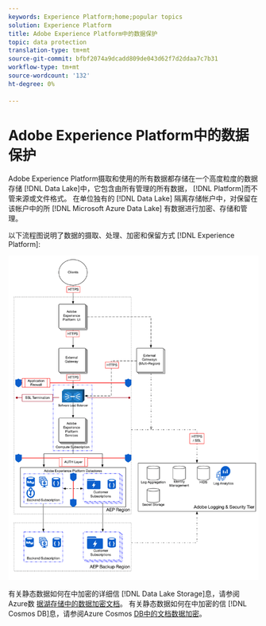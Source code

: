 ```yaml
---
keywords: Experience Platform;home;popular topics
solution: Experience Platform
title: Adobe Experience Platform中的数据保护
topic: data protection
translation-type: tm+mt
source-git-commit: bfbf2074a9dcadd809de043d62f7d2ddaa7c7b31
workflow-type: tm+mt
source-wordcount: '132'
ht-degree: 0%

---
```



# Adobe Experience Platform中的数据保护

Adobe Experience Platform摄取和使用的所有数据都存储在一个高度粒度的数据存储 [!DNL Data Lake]中，它包含由所有管理的所有数据， [!DNL Platform]而不管来源或文件格式。 在单位独有的 [!DNL Data Lake] 隔离存储帐户中，对保留在该帐户中的所 [!DNL Microsoft Azure Data Lake] 有数据进行加密、存储和管理。

以下流程图说明了数据的摄取、处理、加密和保留方式 [!DNL Experience Platform]:

![](images/data-protection/flow.png)

有关静态数据如何在中加密的详细信 [!DNL Data Lake Storage]息，请参阅Azure数 [据湖存储中的数据加密文档](https://docs.microsoft.com/en-us/azure/data-lake-store/data-lake-store-encryption)。 有关静态数据如何在中加密的信 [!DNL Cosmos DB]息，请参阅Azure Cosmos [DB中的文档数据加密](https://docs.microsoft.com/en-us/azure/cosmos-db/database-encryption-at-rest)。